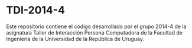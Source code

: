 TDI-2014-4
==========

Este repositorio contiene el código desarrollado por el grupo 2014-4 de la asignatura Taller de Interacción Persona Computadora de la Facultad de Ingeniería de la Universidad de la República de Uruguay.
